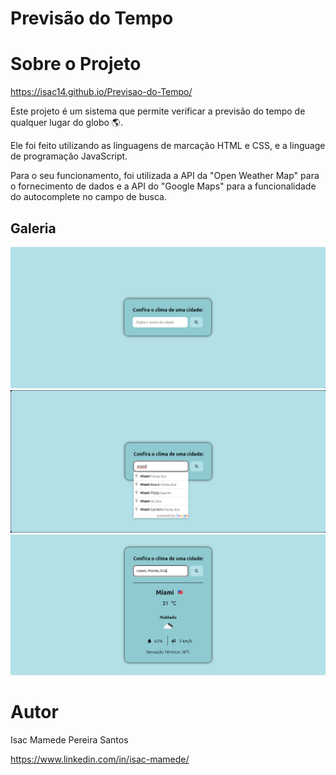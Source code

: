 # Previsão do Tempo

# Sobre o Projeto

https://isac14.github.io/Previsao-do-Tempo/

Este projeto é um sistema que permite verificar a previsão do tempo de qualquer lugar do globo 🌎.

Ele foi feito utilizando as linguagens de marcação HTML e CSS, e a linguage de programação JavaScript.

Para o seu funcionamento, foi utilizada a API da "Open Weather Map" para o fornecimento de dados e a API do "Google Maps" para a funcionalidade do autocomplete no campo de busca.

## Galeria

<img src='./Media/img-project1.png'>
<img src='./Media/img-project2.png'>
<img src='./Media/img-project3.png'>

# Autor

Isac Mamede Pereira Santos

https://www.linkedin.com/in/isac-mamede/
